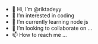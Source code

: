 - 👋 Hi, I’m @riktadeyy
- 👀 I’m interested in coding
- 🌱 I’m currently learning node js
- 💞️ I’m looking to collaborate on ...
- 📫 How to reach me ...

<!---
riktadeyy/riktadeyy is a ✨ special ✨ repository because its `README.md` (this file) appears on your GitHub profile.
You can click the Preview link to take a look at your changes.
--->
